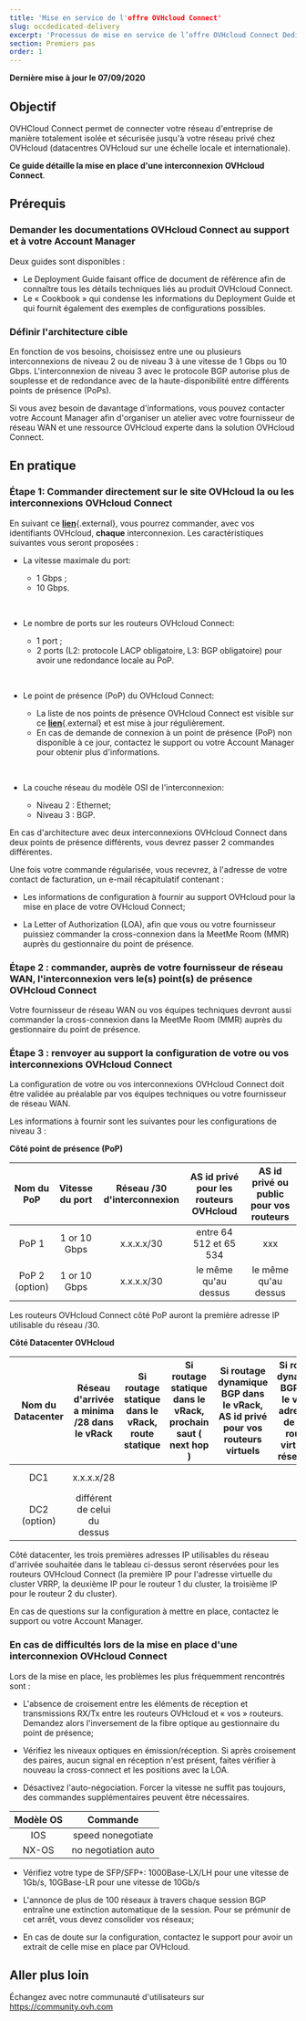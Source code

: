 ```yaml
---
title: 'Mise en service de l'offre OVHcloud Connect'
slug: occdedicated-delivery
excerpt: 'Processus de mise en service de l’offre OVHcloud Connect Dedicated'
section: Premiers pas
order: 1
---
```


**Dernière mise à jour le 07/09/2020**

## Objectif

OVHCloud Connect permet de connecter votre réseau d'entreprise de manière totalement isolée et sécurisée jusqu'à votre réseau privé chez OVHcloud (datacentres OVHcloud sur une échelle locale et internationale).

**Ce guide détaille la mise en place d'une interconnexion OVHcloud Connect**.

## Prérequis

### Demander les documentations OVHcloud Connect au support et à votre Account Manager 

Deux guides sont disponibles :

* Le Deployment Guide faisant office de document de référence afin de connaître tous les détails techniques liés au produit OVHcloud Connect.
* Le « Cookbook » qui condense les informations du Deployment Guide et qui fournit également des exemples de configurations possibles.

### Définir l'architecture cible

En fonction de vos besoins, choisissez entre une ou plusieurs interconnexions de niveau 2 ou de niveau 3 à une vitesse de 1 Gbps ou 10 Gbps. L'interconnexion de niveau 3 avec le protocole  BGP autorise plus de souplesse et de redondance avec de la haute-disponibilité entre différents points de présence (PoPs).

Si vous avez besoin de davantage d'informations, vous pouvez contacter votre Account Manager afin d'organiser un atelier avec votre fournisseur de réseau WAN et une ressource OVHcloud experte dans la solution OVHcloud Connect.

## En pratique

### Étape 1: Commander directement sur le site OVHcloud la ou les interconnexions OVHcloud Connect

En suivant ce [**lien**](https://www.ovh.com/fr/solutions/ovhcloud-connect/){.external}, vous pourrez commander, avec vos identifiants OVHcloud, **chaque** interconnexion. Les caractéristiques suivantes vous seront proposées :

* La vitesse maximale du port: 

    - 1 Gbps ;
    - 10 Gbps.
<br>

* Le nombre de ports sur les routeurs OVHcloud Connect: 

    - 1 port ; 
    - 2 ports (L2: protocole LACP obligatoire, L3: BGP obligatoire) pour avoir une redondance locale au PoP.
<br>

* Le point de présence (PoP) du OVHcloud Connect: 

    - La liste de nos points de présence OVHcloud Connect est visible sur ce [**lien**](https://www.ovh.com/fr/solutions/ovhcloud-connect/){.external} et est mise à jour régulièrement.
    - En cas de demande de connexion à un point de présence (PoP) non disponible à ce jour, contactez le support ou votre Account Manager pour obtenir plus d'informations.
<br>

* La couche réseau du modèle OSI de l'interconnexion: 

    - Niveau 2 : Ethernet; 
    - Niveau 3 : BGP.

En cas d'architecture avec deux interconnexions OVHcloud Connect dans deux points de présence différents, vous devrez passer 2 commandes différentes.

Une fois votre commande régularisée, vous recevrez, à l'adresse de votre contact de facturation, un e-mail récapitulatif contenant :

* Les informations de configuration à fournir au support OVHcloud pour la mise en place de votre OVHcloud Connect; 

* La Letter of Authorization (LOA), afin que vous ou votre fournisseur puissiez commander la cross-connexion dans la MeetMe Room (MMR) auprès du gestionnaire du point de présence.

### Étape 2 : commander, auprès de votre fournisseur de réseau WAN, l'interconnexion vers le(s) point(s) de présence OVHcloud Connect

Votre fournisseur de réseau WAN ou vos équipes techniques devront aussi commander la cross-connexion dans la MeetMe Room (MMR) auprès du gestionnaire du point de présence.

### Étape 3 : renvoyer au support la configuration de votre ou vos interconnexions OVHcloud Connect

La configuration de votre ou vos interconnexions OVHcloud Connect doit être validée au préalable par vos équipes techniques ou votre fournisseur de réseau WAN.

Les informations à fournir sont les suivantes pour les configurations de niveau 3 :

**Côté point de présence (PoP)**

| Nom du PoP    | Vitesse du port | Réseau /30 d'interconnexion | AS id privé pour les routeurs OVHcloud | AS id privé ou public pour vos routeurs |
|:-------:|:------:|:-----:|:---:|:---:|
| PoP 1   | 1 or 10 Gbps | x.x.x.x/30 | entre 64 512 et 65 534 | xxx |
| PoP 2 (option) |1 or 10 Gbps |x.x.x.x/30 | le même qu'au dessus|  le même qu'au dessus |  

Les routeurs OVHcloud Connect côté PoP auront la première adresse IP utilisable du réseau /30.

**Côté Datacenter OVHcloud**

| Nom du Datacenter | Réseau d'arrivée a minima /28 dans le vRack | Si routage statique dans le vRack, route statique | Si routage statique dans le vRack, prochain saut ( next hop ) | Si routage dynamique BGP dans le vRack, AS id privé pour vos routeurs virtuels | Si routage dynamique BGP dans le vRack, adresse IP de votre routeur virtuel de réseau /28| ID de votre vRack |
|:-------:|:------:|:-----:|:---:|:---:|:---:|:---:|
| DC1 | x.x.x.x/28 |  |  | | |pn-xxx |
| DC2 (option) | différent de celui du dessus |  |  | | | le même qu'au dessus |

Côté datacenter, les trois premières adresses IP utilisables du réseau d'arrivée souhaitée dans le tableau ci-dessus seront réservées pour les routeurs OVHcloud Connect (la première IP pour l'adresse virtuelle du cluster VRRP, la deuxième IP pour le routeur 1 du cluster, la troisième IP pour le routeur 2 du cluster). 

En cas de questions sur la configuration à mettre en place, contactez le support ou votre Account Manager.


### En cas de difficultés lors de la mise en place d'une interconnexion OVHcloud Connect

Lors de la mise en place, les problèmes les plus fréquemment rencontrés sont :

* L'absence de croisement entre les éléments de réception et transmissions RX/Tx entre les routeurs OVHcloud et « vos » routeurs. Demandez alors l'inversement de la fibre optique au gestionnaire du point de présence;

* Vérifiez les niveaux optiques en émission/réception. Si après croisement des paires, aucun signal en réception n'est présent, faites vérifier à nouveau la cross-connect et les positions avec la LOA.

* Désactivez l'auto-négociation. Forcer la vitesse ne suffit pas toujours, des commandes supplémentaires peuvent être nécessaires.

| Modèle OS | Commande |
|:---------:|:--------------------------------:|
| IOS | speed nonegotiate |
| NX-OS | no negotiation auto |

* Vérifiez votre type de SFP/SFP+: 1000Base-LX/LH pour une vitesse de 1Gb/s, 10GBase-LR pour une vitesse de 10Gb/s

* L'annonce de plus de 100 réseaux à travers chaque session BGP entraîne une extinction automatique de la session. Pour se prémunir de cet arrêt, vous devez consolider vos réseaux;

* En cas de doute sur la configuration, contactez le support pour avoir un extrait de celle mise en place par OVHcloud.

## Aller plus loin

Échangez avec notre communauté d'utilisateurs sur <https://community.ovh.com>
